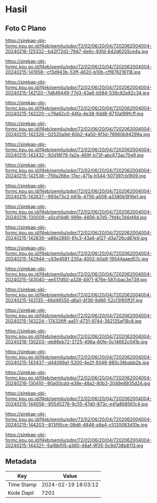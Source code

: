 # Hasil

## Foto C Plano

https://sirekap-obj-formc.kpu.go.id/f4eb/pemilu/pdpr/72/02/06/20/04/7202062004004-20240216-125332--b42f72d2-7947-4e6c-93fd-642d6205ce4a.jpg

https://sirekap-obj-formc.kpu.go.id/f4eb/pemilu/pdpr/72/02/06/20/04/7202062004004-20240215-141958--cf3d943b-53ff-4620-b10b-cff876216118.jpg

https://sirekap-obj-formc.kpu.go.id/f4eb/pemilu/pdpr/72/02/06/20/04/7202062004004-20240215-142120--7d846449-77d3-43a6-b584-536c82e82c34.jpg

https://sirekap-obj-formc.kpu.go.id/f4eb/pemilu/pdpr/72/02/06/20/04/7202062004004-20240215-142220--c79a62c0-44fa-4e38-9dd8-6710a199fcff.jpg

https://sirekap-obj-formc.kpu.go.id/f4eb/pemilu/pdpr/72/02/06/20/04/7202062004004-20240215-142326--02520a9d-60b2-4a50-9f3d-78960b94299a.jpg

https://sirekap-obj-formc.kpu.go.id/f4eb/pemilu/pdpr/72/02/06/20/04/7202062004004-20240215-142432--92d18f78-fa2a-469f-b73f-abc673ac70e9.jpg

https://sirekap-obj-formc.kpu.go.id/f4eb/pemilu/pdpr/72/02/06/20/04/7202062004004-20240215-142538--759a266e-17ec-471a-b544-507397cb1909.jpg

https://sirekap-obj-formc.kpu.go.id/f4eb/pemilu/pdpr/72/02/06/20/04/7202062004004-20240215-142637--993e73c2-b61b-4756-a508-a3380b1916e1.jpg

https://sirekap-obj-formc.kpu.go.id/f4eb/pemilu/pdpr/72/02/06/20/04/7202062004004-20240216-130009--a5cd14d8-999e-4856-b7d5-7fd4c7d4ef4d.jpg

https://sirekap-obj-formc.kpu.go.id/f4eb/pemilu/pdpr/72/02/06/20/04/7202062004004-20240215-142839--a86e2880-81c3-43a6-a127-d3a726cd87e9.jpg

https://sirekap-obj-formc.kpu.go.id/f4eb/pemilu/pdpr/72/02/06/20/04/7202062004004-20240215-142944--c93e4591-235a-4002-b0a9-19544aaed57c.jpg

https://sirekap-obj-formc.kpu.go.id/f4eb/pemilu/pdpr/72/02/06/20/04/7202062004004-20240215-143040--ee517d50-a328-4971-876e-587cbac3e739.jpg

https://sirekap-obj-formc.kpu.go.id/f4eb/pemilu/pdpr/72/02/06/20/04/7202062004004-20240215-143135--49d46550-d6a1-4f36-9d86-52cf3f65ff2f.jpg

https://sirekap-obj-formc.kpu.go.id/f4eb/pemilu/pdpr/72/02/06/20/04/7202062004004-20240215-143224--174326ff-aa51-4731-9744-382135af18c8.jpg

https://sirekap-obj-formc.kpu.go.id/f4eb/pemilu/pdpr/72/02/06/20/04/7202062004004-20240216-130203--eb88eb72-3725-496a-80fe-0c14662c041b.jpg

https://sirekap-obj-formc.kpu.go.id/f4eb/pemilu/pdpr/72/02/06/20/04/7202062004004-20240215-143437--d44069a1-5200-4e2f-9349-885c36babb2b.jpg

https://sirekap-obj-formc.kpu.go.id/f4eb/pemilu/pdpr/72/02/06/20/04/7202062004004-20240216-130410--90a00cdd-e38e-48a2-80b3-2049e8935d24.jpg

https://sirekap-obj-formc.kpu.go.id/f4eb/pemilu/pdpr/72/02/06/20/04/7202062004004-20240215-144056--95545276-9c55-47d0-873c-e41a868561c4.jpg

https://sirekap-obj-formc.kpu.go.id/f4eb/pemilu/pdpr/72/02/06/20/04/7202062004004-20240215-144203--813f95ce-08d6-4848-a9a4-c5120083d10e.jpg

https://sirekap-obj-formc.kpu.go.id/f4eb/pemilu/pdpr/72/02/06/20/04/7202062004004-20240215-144321--5a16bf05-a360-48af-9f35-5c9d738b8113.jpg


## Metadata

| Key        | Value               |
| ---------- | ------------------- |
| Time Stamp | 2024-02-19 18:03:12 |
| Kode Dapil | 7201                |



